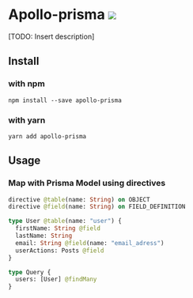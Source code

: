 # Apollo-prisma ![](https://github.com/LucM/apollo-prisma/workflows/CI/badge.svg)

[TODO: Insert description]

## Install

### with npm

```
npm install --save apollo-prisma
```

### with yarn

```
yarn add apollo-prisma
```

## Usage

### Map with Prisma Model using directives

```graphql
directive @table(name: String) on OBJECT
directive @field(name: String) on FIELD_DEFINITION

type User @table(name: "user") {
  firstName: String @field
  lastName: String
  email: String @field(name: "email_adress")
  userActions: Posts @field
}

type Query {
  users: [User] @findMany
}
```
